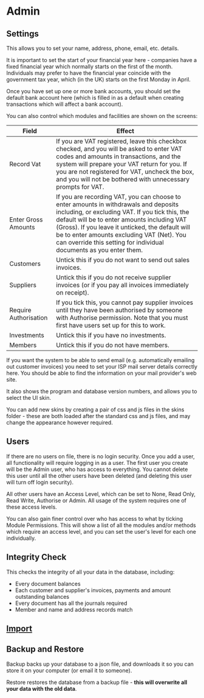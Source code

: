 # Admin

## Settings

This allows you to set your name, address, phone, email, etc. details.

It is important to set the start of your financial year here - companies have a fixed financial year which normally 
starts on the first of the month. Individuals may prefer to have the financial year coincide with the government
tax year, which (in the UK) starts on the first Monday in April.

Once you have set up one or more bank accounts, you should set the default bank account here (which is filled in
as a default when creating transactions which will affect a bank account).

You can also control which modules and facilities are shown on the screens:

|Field|Effect|
|-----|------|
|Record Vat|If you are VAT registered, leave this checkbox checked, and you will be asked to enter VAT codes and amounts in transactions, and the system will prepare your VAT return for you. If you are not registered for VAT, uncheck the box, and you will not be bothered with unnecessary prompts for VAT.|
|Enter Gross Amounts|If you are recording VAT, you can choose to enter amounts in withdrawals and deposits including, or excluding VAT. If you tick this, the default will be to enter amounts including VAT (Gross). If you leave it unticked, the default will be to enter amounts excluding VAT (Net). You can override this setting for individual documents as you enter them.|
|Customers|Untick this if you do not want to send out sales invoices.|
|Suppliers|Untick this if you do not receive supplier invoices (or if you pay all invoices immediately on receipt).|
|Require Authorisation|If you tick this, you cannot pay supplier invoices until they have been authorised by someone with Authorise permission. Note that you must first have users set up for this to work.|
|Investments|Untick this if you have no investments.|
|Members|Untick this if you do not have members.|

If you want the system to be able to send email (e.g. automatically emailing out customer invoices) you need
to set your ISP mail server details correctly here. You should be able to find the information on your mail
provider's web site.

It also shows the program and database version numbers, and allows you to select the UI skin. 

You can add new skins by creating a pair of css and js files in the skins folder - these are both loaded
after the standard css and js files, and may change the appearance however required.

## Users

If there are no users on file, there is no login security. Once you add a user, all functionality will require logging in as a user. The first user you create will be the Admin user, who has access to everything. 
You cannot delete this user until all the other users have been deleted (and deleting this user will turn off login security).

All other users have an Access Level, which can be set to None, Read Only, Read Write, Authorise or Admin. All usage of the system requires one of these access levels.

You can also gain finer control over who has access to what by ticking Module Permissions. This will show a list of all the modules and/or methods which require an access level, and you can set the user's level for each one individually.

## Integrity Check

This checks the integrity of all your data in the database, including:
* Every document balances
* Each customer and supplier's invoices, payments and amount outstanding balances
* Every document has all the journals required
* Member and name and address records match

## [Import](admin_import.md)

## Backup and Restore

Backup backs up your database to a json file, and downloads it so you can store it on your computer (or email it to someone).

Restore restores the database from a backup file - **this will overwrite all your data with the old data**.

